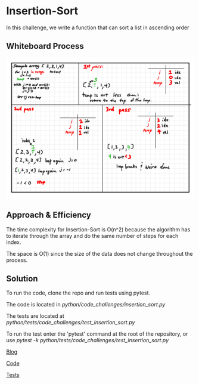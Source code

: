 # Insertion-Sort

In this challenge, we write a function that can sort a list in ascending order

## Whiteboard Process

![IMG_0363.PNG](IMG_0363.PNG)

## Approach & Efficiency

The time complexity for Insertion-Sort is O(n^2) because the algorithm has to iterate through the array and do the same number of steps for each index.

The space is O(1) since the size of the data does not change throughout the process.

## Solution

To run the code, clone the repo and run tests using pytest.

The code is located in *python/code_challenges/insertion_sort.py*

The tests are located at *python/tests/code_challenges/test_insertion_sort.py*

To run the test enter the 'pytest' command at the root of the repository, or use *pytest -k python/tests/code_challenges/test_insertion_sort.py*

[Blog](Blog.md)

[Code](../../python/code_challenges/insertion_sort.py)

[Tests](../../python/tests/code_challenges/test_insertion_sort.py)
